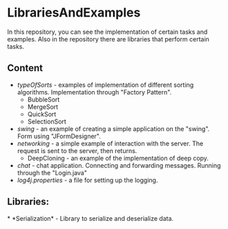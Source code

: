 # LibrariesAndExamples
In this repository, you can see the implementation of certain tasks and examples. Also in the repository there are libraries that perform certain tasks.
## Content
* *typeOfSorts* - examples of implementation of different sorting algorithms. Implementation through "Factory Pattern".
  * BubbleSort
  * MergeSort
  * QuickSort
  * SelectionSort
* *swing* - an example of creating a simple application on the "swing". Form using "JFormDesigner".
* *networking* - a simple example of interaction with the server. The request is sent to the server, then returns.
  * DeepCloning - an example of the implementation of deep copy.
* *chat* - chat application. Connecting and forwarding messages. Running through the "Login.java"
* *log4j.properties* - a file for setting up the logging.

<h2> Libraries:</h2>
* *Serialization* - Library to serialize and deserialize data.
